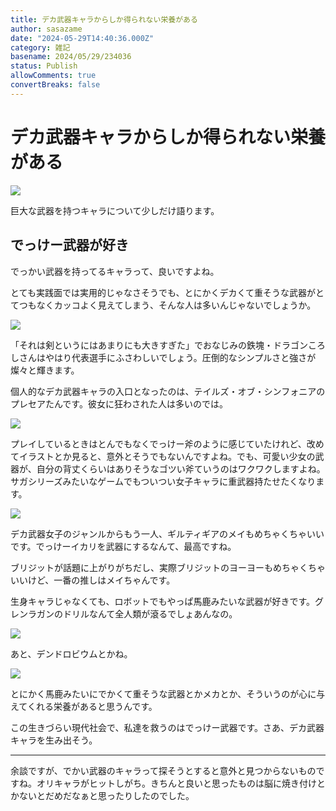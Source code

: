 ```yaml
---
title: デカ武器キャラからしか得られない栄養がある
author: sasazame
date: "2024-05-29T14:40:36.000Z"
category: 雑記
basename: 2024/05/29/234036
status: Publish
allowComments: true
convertBreaks: false
---
```

# デカ武器キャラからしか得られない栄養がある

![](https://cdn-ak.f.st-hatena.com/images/fotolife/s/sasazame/20230908/20230908202155.png)

巨大な武器を持つキャラについて少しだけ語ります。

<!-- Extended Body -->

## でっけー武器が好き

でっかい武器を持ってるキャラって、良いですよね。

とても実践面では実用的じゃなさそうでも、とにかくデカくて重そうな武器がとてつもなくカッコよく見えてしまう、そんな人は多いんじゃないでしょうか。

![](https://cdn-ak.f.st-hatena.com/images/fotolife/s/sasazame/20240529/20240529231935.png)

「それは剣というにはあまりにも大きすぎた」でおなじみの鉄塊・ドラゴンころしさんはやはり代表選手にふさわしいでしょう。圧倒的なシンプルさと強さが燦々と輝きます。

個人的なデカ武器キャラの入口となったのは、テイルズ・オブ・シンフォニアのプレセアたんです。彼女に狂わされた人は多いのでは。

![](https://cdn-ak.f.st-hatena.com/images/fotolife/s/sasazame/20240529/20240529232344.png)

プレイしているときはとんでもなくでっけー斧のように感じていたけれど、改めてイラストとか見ると、意外とそうでもないんですよね。でも、可愛い少女の武器が、自分の背丈くらいはありそうなゴツい斧ていうのはワクワクしますよね。サガシリーズみたいなゲームでもついつい女子キャラに重武器持たせたくなります。

![](https://cdn-ak.f.st-hatena.com/images/fotolife/s/sasazame/20240529/20240529232544.png)

デカ武器女子のジャンルからもう一人、ギルティギアのメイもめちゃくちゃいいです。でっけーイカリを武器にするなんて、最高ですね。

ブリジットが話題に上がりがちだし、実際ブリジットのヨーヨーもめちゃくちゃいいけど、一番の推しはメイちゃんです。

生身キャラじゃなくても、ロボットでもやっぱ馬鹿みたいな武器が好きです。グレンラガンのドリルなんて全人類が滾るでしょあんなの。

![](https://cdn-ak.f.st-hatena.com/images/fotolife/s/sasazame/20240529/20240529233602.png)

あと、デンドロビウムとかね。

![](https://cdn-ak.f.st-hatena.com/images/fotolife/s/sasazame/20240529/20240529233711.png)

とにかく馬鹿みたいにでかくて重そうな武器とかメカとか、そういうのが心に与えてくれる栄養があると思うんです。

この生きづらい現代社会で、私達を救うのはでっけー武器です。さあ、デカ武器キャラを生み出そう。

* * *

余談ですが、でかい武器のキャラって探そうとすると意外と見つからないものですね。オリキャラがヒットしがち。きちんと良いと思ったものは脳に焼き付けとかないとだめだなぁと思ったりしたのでした。